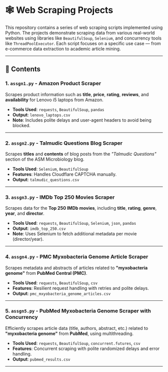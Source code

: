 # 🕸️ Web Scraping Projects

This repository contains a series of web scraping scripts implemented using Python. The projects demonstrate scraping data from various real-world websites using libraries like `BeautifulSoup`, `Selenium`, and concurrency tools like `ThreadPoolExecutor`. Each script focuses on a specific use case — from e-commerce data extraction to academic article mining.

---

## 📁 Contents

### 1. `assgn1.py` - Amazon Product Scraper
Scrapes product information such as **title**, **price**, **rating**, **reviews**, and **availability** for Lenovo i5 laptops from Amazon.

- **Tools Used**: `requests`, `BeautifulSoup`, `pandas`
- **Output**: `lenovo_laptops.csv`
- **Note**: Includes polite delays and user-agent headers to avoid being blocked.

---

### 2. `assgn2.py` - Talmudic Questions Blog Scraper
Scrapes **titles** and **contents** of blog posts from the *"Talmudic Questions"* section of the ASM Microbiology blog.

- **Tools Used**: `Selenium`, `BeautifulSoup`
- **Features**: Handles Cloudflare CAPTCHA manually.
- **Output**: `talmudic_questions.csv`

---

### 3. `assgn3.py` - IMDb Top 250 Movies Scraper
Scrapes data for the **Top 250 IMDb movies**, including **title**, **rating**, **genre**, **year**, and **director**.

- **Tools Used**: `requests`, `BeautifulSoup`, `Selenium`, `json`, `pandas`
- **Output**: `imdb_top_250.csv`
- **Note**: Uses Selenium to fetch additional metadata per movie (director/year).

---

### 4. `assgn4.py` - PMC Myxobacteria Genome Article Scraper
Scrapes metadata and abstracts of articles related to **"myxobacteria genome"** from **PubMed Central (PMC)**.

- **Tools Used**: `requests`, `BeautifulSoup`, `csv`
- **Features**: Resilient request handling with retries and polite delays.
- **Output**: `pmc_mxyobacteria_genome_articles.csv`

---

### 5. `assgn5.py` - PubMed Myxobacteria Genome Scraper with Concurrency
Efficiently scrapes article data (title, authors, abstract, etc.) related to **"myxobacteria genome"** from **PubMed**, using multithreading.

- **Tools Used**: `requests`, `BeautifulSoup`, `concurrent.futures`, `csv`
- **Features**: Concurrent scraping with polite randomized delays and error handling.
- **Output**: `pubmed_results.csv`

---


